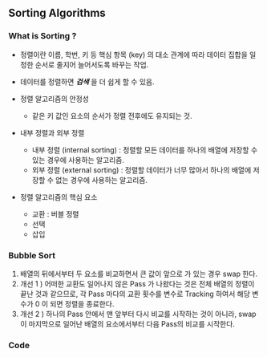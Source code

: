 ## Sorting Algorithms 

### What is Sorting ? 

* 정렬이란 이름, 학번, 키 등 핵심 항목 (key) 의 대소 관계에 따라 데이터 집합을 일정한 순서로 줄지어 늘어서도록 바꾸는 작업. 
* 데이터를 정렬하면 ***검색*** 을 더 쉽게 할 수 있음. 

* 정렬 알고리즘의 안정성 
    * 같은 키 값인 요소의 순서가 정렬 전후에도 유지되는 것. 

* 내부 정렬과 외부 정렬 
    * 내부 정렬 (internal sorting) : 정렬할 모든 데이터를 하나의 배열에 저장할 수 있는 경우에 사용하는 알고리즘. 
    * 외부 정렬 (external sorting) : 정렬할 데이터가 너무 많아서 하나의 배열에 저장할 수 없는 경우에 사용하는 알고리즘. 
    
* 정렬 알고리즘의 핵심 요소 
    * 교환 : 버블 정렬
    * 선택 
    * 삽입 

### Bubble Sort 

1. 배열의 뒤에서부터 두 요소를 비교하면서 큰 값이 앞으로 가 있는 경우 swap 한다. 
2. 개선 1 ) 어떠한 교환도 일어나지 않은 Pass 가 나왔다는 것은 전체 배열의 정렬이 끝난 것과 같으므로, 각 Pass 마다의 교환 횟수를 변수로 Tracking 하여서 해당 변수가 0 이 되면 정렬을 종료한다. 
3. 개선 2 ) 하나의 Pass 안에서 맨 앞부터 다시 비교를 시작하는 것이 아니라, swap 이 마지막으로 일어난 배열의 요소에서부터 다음 Pass의 비교를 시작한다.

### Code 

